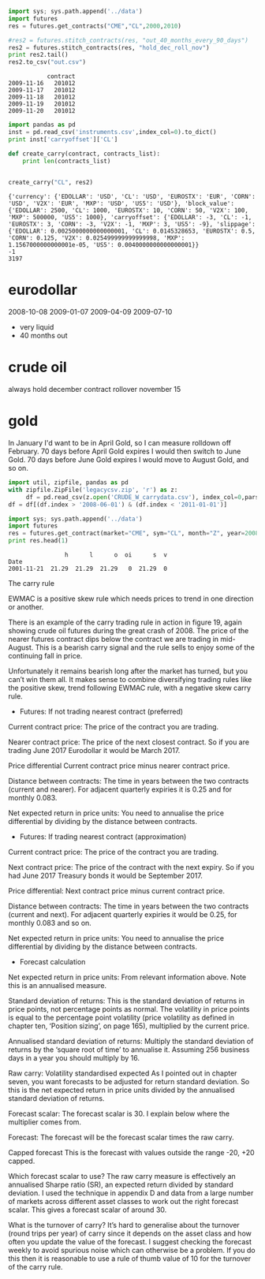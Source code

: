 
```python
import sys; sys.path.append('../data')
import futures       
res = futures.get_contracts("CME","CL",2000,2010)
```

```python
#res2 = futures.stitch_contracts(res, "out_40_months_every_90_days")
res2 = futures.stitch_contracts(res, "hold_dec_roll_nov")
print res2.tail()
res2.to_csv("out.csv")
```

```text
           contract
2009-11-16   201012
2009-11-17   201012
2009-11-18   201012
2009-11-19   201012
2009-11-20   201012
```

```python
import pandas as pd
inst = pd.read_csv('instruments.csv',index_col=0).to_dict()
print inst['carryoffset']['CL']

def create_carry(contract, contracts_list):
    print len(contracts_list)
    

create_carry("CL", res2)

```

```text
{'currency': {'EDOLLAR': 'USD', 'CL': 'USD', 'EUROSTX': 'EUR', 'CORN': 'USD', 'V2X': 'EUR', 'MXP': 'USD', 'US5': 'USD'}, 'block_value': {'EDOLLAR': 2500, 'CL': 1000, 'EUROSTX': 10, 'CORN': 50, 'V2X': 100, 'MXP': 500000, 'US5': 1000}, 'carryoffset': {'EDOLLAR': -3, 'CL': -1, 'EUROSTX': 3, 'CORN': -3, 'V2X': -1, 'MXP': 3, 'US5': -9}, 'slippage': {'EDOLLAR': 0.0025000000000000001, 'CL': 0.0145328653, 'EUROSTX': 0.5, 'CORN': 0.125, 'V2X': 0.025499999999999998, 'MXP': 1.1567000000000001e-05, 'US5': 0.0040000000000000001}}
-1
3197
```























eurodollar
===================
2008-10-08
2009-01-07
2009-04-09
2009-07-10

* very liquid
* 40 months out

crude oil
===============
always hold december contract
rollover november 15

gold
========
In January I'd want to be in April Gold, so I can measure rolldown off
February. 70 days before April Gold expires I would then switch to
June Gold. 70 days before June Gold expires I would move to August
Gold, and so on.



```python
import util, zipfile, pandas as pd
with zipfile.ZipFile('legacycsv.zip', 'r') as z:
     df = pd.read_csv(z.open('CRUDE_W_carrydata.csv'), index_col=0,parse_dates=True )
df = df[(df.index > '2008-06-01') & (df.index < '2011-01-01')]
```

```python
import sys; sys.path.append('../data')
import futures
res = futures.get_contract(market="CME", sym="CL", month="Z", year=2008)
print res.head(1)
```

```text
                h      l      o  oi      s  v
Date                                         
2001-11-21  21.29  21.29  21.29   0  21.29  0
```










The carry rule

EWMAC is a positive skew rule which needs prices to trend in one
direction or another.

There is an example of the carry trading rule in action in figure 19,
again showing crude oil futures during the great crash of 2008. The
price of the nearer futures contract dips below the contract we are
trading in mid-August.  This is a bearish carry signal and the rule
sells to enjoy some of the continuing fall in price.

Unfortunately it remains bearish long after the market has turned, but
you can’t win them all. It makes sense to combine diversifying trading
rules like the positive skew, trend following EWMAC rule, with a
negative skew carry rule.

* Futures: If not trading nearest contract (preferred)

Current contract price: The price of the contract you are trading.

Nearer contract price: The price of the next closest contract. So if
you are trading June 2017 Eurodollar it would be March 2017.

Price differential Current contract price minus nearer contract price.

Distance between contracts: The time in years between the two contracts
(current and nearer). For adjacent quarterly expiries it is 0.25 and
for monthly 0.083.

Net expected return in price units: You need to annualise the price
differential by dividing by the distance between contracts.

* Futures: If trading nearest contract (approximation)

Current contract price: The price of the contract you are trading.

Next contract price: The price of the contract with the next expiry. So
if you had June 2017 Treasury bonds it would be September 2017.

Price differential: Next contract price minus current contract price.

Distance between contracts: The time in years between the two contracts
(current and next). For adjacent quarterly expiries it would be 0.25,
for monthly 0.083 and so on.

Net expected return in price units: You need to annualise the price
differential by dividing by the distance between contracts.

* Forecast calculation

Net expected return in price units: From relevant information
above. Note this is an annualised measure.

Standard deviation of returns: This is the standard deviation of
returns in price points, not percentage points as normal. The
volatility in price points is equal to the percentage point volatility
(price volatility as defined in chapter ten, ‘Position sizing’, on
page 165), multiplied by the current price.

Annualised standard deviation of returns: Multiply the standard
deviation of returns by the ‘square root of time’ to annualise
it. Assuming 256 business days in a year you should multiply by 16.

Raw carry: Volatility standardised expected As I pointed out in
chapter seven, you want forecasts to be adjusted for return standard
deviation. So this is the net expected return in price units divided
by the annualised standard deviation of returns.

Forecast scalar: The forecast scalar is 30. I explain below where the
multiplier comes from.

Forecast: The forecast will be the forecast scalar times the raw
carry.

Capped forecast This is the forecast with values outside the range
-20, +20 capped.
 
Which forecast scalar to use?
The raw carry measure is effectively an annualised Sharpe ratio (SR),
an expected return divided by standard deviation. I used the technique
in appendix D and data from a large number of markets across different
asset classes to work out the right forecast scalar. This gives a
forecast scalar of around 30.

What is the turnover of carry?
It’s hard to generalise about the turnover (round trips per year) of
carry since it depends on the asset class and how often you update the
value of the forecast. I suggest checking the forecast weekly to avoid
spurious noise which can otherwise be a problem. If you do this then
it is reasonable to use a rule of thumb value of 10 for the turnover
of the carry rule.
 
 

